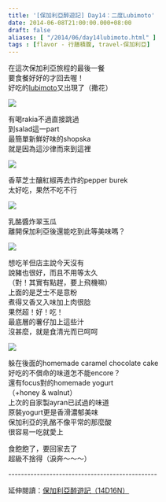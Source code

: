 ```yaml
---
title: '[保加利亞醉遊記] Day14：二度Lubimoto'
date: 2014-06-08T21:00:00.000+08:00
draft: false
aliases: [ "/2014/06/day14lubimoto.html" ]
tags : [flavor - 行膳積腹, travel-保加利亞]
---
```


在這次保加利亞旅程的最後一餐  
要食餐好好的才回去喔！  
好吃的[lubimoto](https://hidie.net/bulgaria3i/)又出現了（撒花）  

![](/images/bulgaria14c1.jpg)

有喝rakia不過直接跳過  
到salad這一part  
最簡單新鮮好味的shopska  
就是因為這沙律而來到這裡  

![](/images/bulgaria14c2.jpg)

香草芝士釀紅椒再去炸的pepper burek  
太好吃，果然不吃不行  

![](/images/bulgaria14c3.jpg)

乳酪醬炸翠玉瓜  
離開保加利亞後還能吃到此等美味嗎？  

![](/images/bulgaria14c4.jpg)

想吃羊但店主說今天沒有  
說豬也很好，而且不用等太久  
（對！其實有點趕，要上飛機嘛）  
上面的是芝士不是意粉  
煮得又香又入味加上肉很腍  
果然超！好！吃！  
最底層的薯仔加上這些汁  
沒甚麼，就是食清光而已呵呵  

![](/images/bulgaria14c5.jpg)

躲在後面的homemade caramel chocolate cake  
好吃的不償命的味道怎不能encore？  
還有focus對的homemade yogurt  
（+honey & walnut）  
上次的自家製ayran已試過的味道  
原裝yogurt更是香滑濃郁美味  
保加利亞的乳酪不像平常的那麼酸  
很容易一吃就愛上  
  
食飽飽了，要回家去了  
超級不捨得（淚奔～～～）  
  
\-----------------------------------------------  
  
延伸閱讀：[保加利亞醉遊記（14D16N）](https://hidie.net/bulgaria14d16n/)
